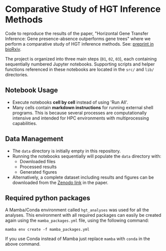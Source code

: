 # Comparative Study of HGT Inference Methods

Code to reproduce the results of the paper, "Horizontal Gene Transfer Inference: Gene presence-absence outperforms gene trees" where we perform a comparative study of HGT inference methods. See: [preprint in bioRxiv](https://www.biorxiv.org/content/10.1101/2024.12.27.630302).

The project is organized into three main steps (`01`, `02`, `03`), each containing sequentially numbered Jupyter notebooks. Supporting scripts and helper functions referenced in these notebooks are located in the `src/` and `lib/` directories.

## Notebook Usage
- Execute notebooks **cell by cell** instead of using 'Run All'.
- Many cells contain **markdown instructions** for running external shell programs. This is because several processes are computationally intensive and intended for HPC environments with multiprocessing capabilities.

## Data Management
- The `data` directory is initially empty in this repository.
- Running the notebooks sequentially will populate the `data` directory with:
  - Downloaded files
  - Processed results
  - Generated figures
- Alternatively, a complete dataset including results and figures can be downloaded from the [Zenodo link](https://zenodo.org/records/14555036) in the paper.

## Required python packages

A Mamba/Conda environment called `hgt_analyses` was used for all the analyses. This environment with all required packages can easily be created again using the `mamba_packages.yml` file, using the following command:
```
mamba env create -f mamba_packages.yml
```
If you use Conda instead of Mamba just replace `mamba` with `conda` in the above command.

